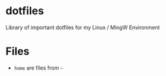 # dotfiles
Library of important dotfiles for my Linux / MingW Environment 

# Files
- `home` are files from `~`
